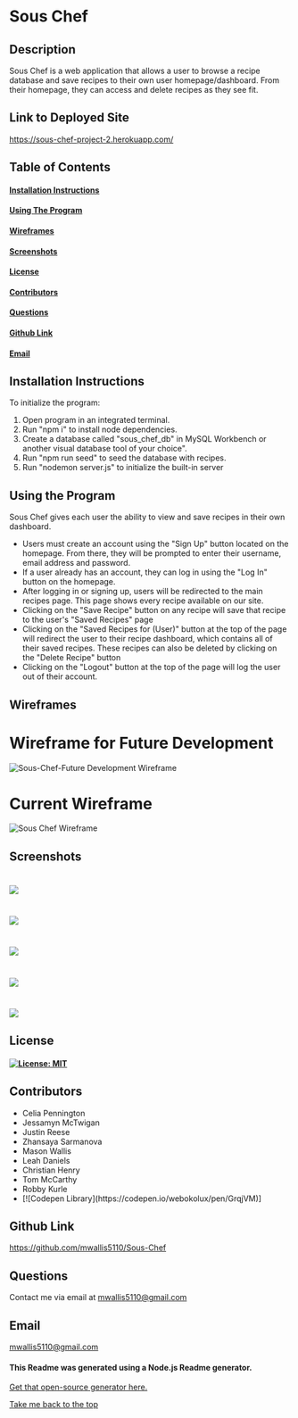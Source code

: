 # Sous Chef

## Description 
Sous Chef is a web application that allows a user to browse a recipe database and save recipes to their own user homepage/dashboard. From their homepage, they can access and delete recipes as they see fit.

## Link to Deployed Site
https://sous-chef-project-2.herokuapp.com/

## Table of Contents
#### [Installation Instructions](#installation-instructions)<br>
#### [Using The Program](#using-the-program)<br>
#### [Wireframes](#wireframes)<br>
#### [Screenshots](#screenshots)<br>
#### [License](#license)<br>
#### [Contributors](#how-to-contribute)<br>
#### [Questions](#questions)<br>
#### [Github Link](#github-link)<br>
#### [Email](#email)<br>

## Installation Instructions
To initialize the program:
<ol>
 <li>Open program in an integrated terminal.</li>
 <li>Run "npm i" to install node dependencies.</li>
 <li>Create a database called "sous_chef_db" in MySQL Workbench or another visual database tool of your choice".</li>
 <li>Run "npm run seed" to seed the database with recipes.</li>
 <li>Run "nodemon server.js" to initialize the built-in server</li>
</ol>

## Using the Program
Sous Chef gives each user the ability to view and save recipes in their own dashboard.
<ul>
<li>Users must create an account using the "Sign Up" button located on the homepage. From there, they will be prompted to enter their username, email address and password.</li>
<li>If a user already has an account, they can log in using the "Log In" button on the homepage.</li>
<li>After logging in or signing up, users will be redirected to the main recipes page. This page shows every recipe available on our site.</li>
<li>Clicking on the "Save Recipe" button on any recipe will save that recipe to the user's "Saved Recipes" page</li>
<li>Clicking on the "Saved Recipes for (User)" button at the top of the page will redirect the user to their recipe dashboard, which contains all of their saved recipes. These recipes can also be deleted by clicking on the "Delete Recipe" button</li>
<li>Clicking on the "Logout" button at the top of the page will log the user out of their account.</li>
</ul>

## Wireframes
# Wireframe for Future Development 
![Sous-Chef-Future Development Wireframe](https://user-images.githubusercontent.com/17009795/128642193-442e207b-6d9b-46a0-81c4-1b7fc2c003a7.png)

# Current Wireframe
![Sous Chef Wireframe](https://user-images.githubusercontent.com/17009795/128642214-a9a35a7a-715b-4401-aed9-57505deda3a1.png)


## Screenshots
# ![](public/images/screenshot-1.png)
# ![](public/images/screenshot-2.png)
# ![](public/images/screenshot-3.png)
# ![](public/images/screenshot-4.png)
# ![](public/images/screenshot-5.png)

## License
#### [![License: MIT](https://img.shields.io/badge/License-MIT-yellow.svg)](https://opensource.org/licenses/MIT)

## Contributors

<ul>
 <li>Celia Pennington</li>
 <li>Jessamyn McTwigan</li>
 <li>Justin Reese</li>
 <li>Zhansaya Sarmanova</li>
 <li>Mason Wallis</li>
 <li>Leah Daniels</li>
 <li>Christian Henry</li>
 <li>Tom McCarthy</li>
 <li>Robby Kurle</li>
 <li>[![Codepen Library](https://codepen.io/webokolux/pen/GrqjVM)]
</ul>

## Github Link
https://github.com/mwallis5110/Sous-Chef

## Questions
Contact me via email at mwallis5110@gmail.com

## Email
mwallis5110@gmail.com
  

#### This Readme was generated using a Node.js Readme generator. 
[Get that open-source generator here.](git@github.com:mwallis5110/Readme_Generator_HW_09.git)

[Take me back to the top](#sous-chef)
